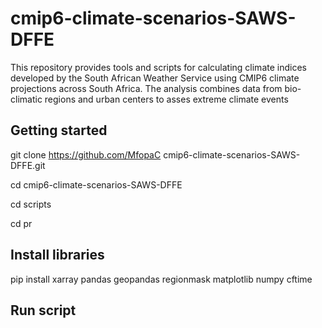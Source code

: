 # cmip6-climate-scenarios-SAWS-DFFE
This repository provides tools and scripts for calculating climate indices developed by the South African Weather Service using CMIP6 climate projections across South Africa. The analysis combines data from bio-climatic regions and urban centers to asses extreme climate events

## Getting started
git clone https://github.com/MfopaC cmip6-climate-scenarios-SAWS-DFFE.git

cd cmip6-climate-scenarios-SAWS-DFFE

cd scripts

cd pr

## Install libraries
pip install xarray pandas geopandas regionmask matplotlib numpy cftime 

## Run script

